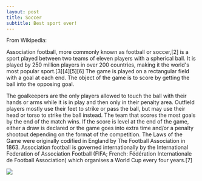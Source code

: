 ```yaml
---
layout: post
title: Soccer
subtitle: Best sport ever!
---
```

From Wikipedia:

Association football, more commonly known as football or soccer,\[2\] is a sport played between two teams of eleven players with a spherical ball. It is played by 250 million players in over 200 countries, making it the world's most popular sport.\[3\]\[4\]\[5\]\[6\] The game is played on a rectangular field with a goal at each end. The object of the game is to score by getting the ball into the opposing goal.

The goalkeepers are the only players allowed to touch the ball with their hands or arms while it is in play and then only in their penalty area. Outfield players mostly use their feet to strike or pass the ball, but may use their head or torso to strike the ball instead. The team that scores the most goals by the end of the match wins. If the score is level at the end of the game, either a draw is declared or the game goes into extra time and/or a penalty shootout depending on the format of the competition. The Laws of the Game were originally codified in England by The Football Association in 1863. Association football is governed internationally by the International Federation of Association Football (FIFA; French: Fédération Internationale de Football Association) which organises a World Cup every four years.\[7\]

![](/uploads/executive-suite-5.jpg)
